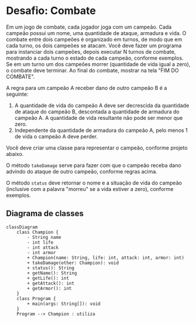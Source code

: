 # Desafio: Combate

Em um jogo de combate, cada jogador joga com um campeão. Cada campeão possui um nome, uma quantidade de ataque, armadura e vida. O combate entre dois campeões é organizado em turnos, de modo que em cada turno, os dois campeões se atacam. Você deve fazer um programa para instanciar dois campeões, depois executar N turnos de combate, mostrando a cada turno o estado de cada campeão, conforme exemplos. Se em um turno um dos campeões morrer (quantidade de vida igual a zero), o combate deve terminar. Ao final do combate, mostrar na tela "FIM DO COMBATE".

A regra para um campeão A receber dano de outro campeão B é a seguinte:
1) A quantidade de vida do campeão A deve ser decrescida da quantidade de ataque do campeão B, descontada a quantidade de armadura do campeão A. A quantidade de vida resultante não pode ser menor que zero.
2) Independente da quantidade de armadura do campeão A, pelo menos 1 de vida o campeão A deve perder.

Você deve criar uma classe para representar o campeão, conforme projeto abaixo.

O método `takeDamage` serve para fazer com que o campeão receba dano advindo do ataque de outro campeão, conforme regras acima.

O método `status` deve retornar o nome e a situação de vida do campeão (inclusive com a palavra "morreu" se a vida estiver a zero), conforme exemplos.

## Diagrama de classes
```mermaid
classDiagram
    class Champion {
        - String name
        - int life
        - int attack
        - int armor
        + Champion(name: String, life: int, attack: int, armor: int)
        + takeDamage(other: Champion): void
        + status(): String
        + getName(): String
        + getLife(): int
        + getAttack(): int
        + getArmor(): int
    }
    class Program {
        + main(args: String[]): void
    }
    Program --> Champion : utiliza





